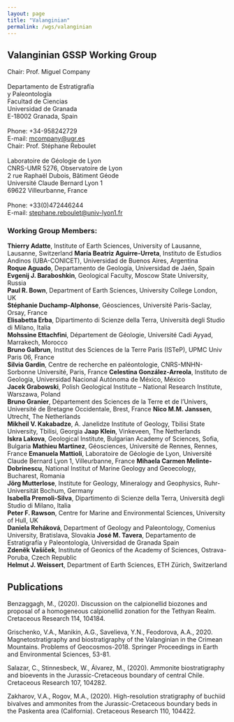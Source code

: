 ```yaml
---
layout: page
title: "Valanginian"
permalink: /wgs/valanginian
---
```

## Valanginian GSSP Working Group

<div class="person-grid">
    <div class="person">
        <div>
            <img src="https://stratigraphy.org/subcommission-cretaceous/images/person-company.jpg" alt="" />
        </div>
        <div class="contact-details">
            Chair: Prof. Miguel Company<br />
            <br />
            Departamento de Estratigrafía<br />
            y Paleontología<br />
            Facultad de Ciencias<br />
            Universidad de Granada<br />
            E-18002 Granada, Spain<br />
            <br />
            Phone: +34-958242729<br />
            E-mail: <a href="mcompany@ugr.es">mcompany@ugr.es</a>
        </div>
    </div>
    <div class="person">
        <div>
            <img src="https://stratigraphy.org/subcommission-cretaceous/images/person-reboulet.jpg" alt="" />
        </div>
        <div class="contact-details">
            Chair: Prof. Stéphane Reboulet<br />
            <br />
            Laboratoire de Géologie de Lyon<br />
            CNRS-UMR 5276, Observatoire de Lyon<br />
            2 rue Raphaël Dubois, Bâtiment Géode<br />
            Université Claude Bernard Lyon 1<br />
            69622 Villeurbanne, France<br />
            <br />
            Phone: +33(0)472446244<br />
            E-mail: <a href="stephane.reboulet@univ-lyon1.fr">stephane.reboulet@univ-lyon1.fr</a>
        </div>
    </div>
</div>

### Working Group Members:

**Thierry Adatte**, Institute of Earth Sciences, University of Lausanne, Lausanne, Switzerland 
**María Beatriz Aguirre-Urreta**, Instituto de Estudios Andinos (UBA-CONICET), Universidad de Buenos Aires, Argentina  
**Roque Aguado**, Departamento de Geología, Universidad de Jaén, Spain  
**Evgenij J. Baraboshkin**, Geological Faculty, Moscow State University, Russia  
**Paul R. Bown**, Department of Earth Sciences, University College London, UK  
**Stéphanie Duchamp-Alphonse**, Géosciences, Université Paris-Saclay, Orsay, France  
**Elisabetta Erba**, Dipartimento di Scienze della Terra, Università degli Studio di Milano, Italia  
**Mohssine Ettachfini**, Département de Géologie, Université Cadi Ayyad, Marrakech, Morocco  
**Bruno Galbrun**, Institut des Sciences de la Terre Paris (ISTeP), UPMC Univ Paris 06, France  
**Silvia Gardin**, Centre de recherche en paléontologie, CNRS-MNHN-Sorbonne Université, Paris, France 
**Celestina González-Arreola**, Instituto de Geología, Universidad Nacional Autónoma de México, México  
**Jacek Grabowski**, Polish Geological Institute – National Research Institute, Warszawa, Poland  
**Bruno Granier**, Département des Sciences de la Terre et de l’Univers, Université de Bretagne Occidentale, Brest, France 
**Nico M.M. Janssen**, Utrecht, The Netherlands  
**Mikheil V. Kakabadze**, A. Janelidze Institute of Geology, Tbilisi State University, Tbilisi, Georgia 
**Jaap Klein**, Vinkeveen, The Netherlands  
**Iskra Lakova**, Geological Institute, Bulgarian Academy of Sciences, Sofia, Bulgaria 
**Mathieu Martinez**, Géosciences, Université de  Rennes, Rennes, France
**Emanuela Mattioli**, Laboratoire de Géologie de Lyon, Université Claude Bernard Lyon 1, Villeurbanne, France 
**Mihaela Carmen Melinte-Dobrinescu**, National Institut of Marine Geology and Geoecology, Bucharest, Romania  
**Jörg Mutterlose**, Institute for Geology, Mineralogy and Geophysics, Ruhr-Universität Bochum, Germany  
**Isabella Premoli-Silva**, Dipartimento di Scienze della Terra, Università degli Studio di Milano, Italia  
**Peter F. Rawson**, Centre for Marine and Environmental Sciences, University of Hull, UK  
**Daniela Reháková**, Department of Geology and Paleontology, Comenius University, Bratislava, Slovakia 
**José M. Tavera**, Departamento de Estratigrafía y Paleontología, Universidad de Granada Spain  
**Zdenĕk Vašíček**, Institute of Geonics of the Academy of Sciences, Ostrava-Poruba, Czech Republic  
**Helmut J. Weissert**, Department of Earth Sciences, ETH Zürich, Switzerland  

## Publications
Benzaggagh, M., (2020). Discussion on the calpionellid biozones and proposal of a homogeneous calpionellid zonation for the Tethyan Realm. Cretaceous Research 114, 104184.

Grischenko, V.A., Manikin, A.G., Savelieva, Y.N., Feodorova, A.A., 2020. Magnetostratigraphy and biostratigraphy of the Valanginian in the Crimean Mountains. Problems of Geocosmos-2018. Springer Proceedings in Earth and Environmental Sciences, 53-81. 

Salazar, C., Stinnesbeck, W., Álvarez, M., (2020). Ammonite biostratigraphy and bioevents in the Jurassic-Cretaceous boundary of central Chile. Cretaceous Research 107, 104282.

Zakharov, V.A., Rogov, M.A., (2020). High-resolution stratigraphy of buchiid bivalves and ammonites from the Jurassic-Cretaceous boundary beds in the Paskenta area (California). Cretaceous Research 110, 104422.

<!--
### Relevant publications arising from members of the Valanginian WG in 2018-2019:

Aguirre-Urreta, B., Martinez, M., Schmitz, M., Lescano, M., Omarini, J., Tunik, M., Kuhnert, H., Concheyro, A., Rawson, P.F., Ramos, V.A., Reboulet, S., Noclin, N., Frederichs, T., Nickl, A.-L., Pälike, H. 2019. Interhemispheric radio-astrochronological calibration of the time scales from the Andean and the Tethyan areas in the Valanginian–Hauterivian (Early Cretaceous). Gondwana Research, 70, 104-132.

Melliti, S., Reboulet, S., Ben Haj Ali, N., Arfaoui, M.S., Zargouni, F., Memmi, L. 2019. Ammonoid and foraminiferal biostratigraphy from uppermost Valanginian to lowermost Barremian of the Jebel Boulahouajeb section (northern Tunisia). Journal of African Earth Sciences, 151, 438-460.

Granier, B. 2018. Dual biozonation scheme (benthic foraminifera and “calcareous” green algae) over the Jurassic-Cretaceous transition. Another plea to revert the system boundary to its historical Orbigny’s and Oppel’s definition. Cretaceous Research, 93 (2019), 245-274.

Aguado, R., Company, M., Castro, J.M., Gea, G.A. de, Molina, J.M., Nieto, L.M., Ruiz-Ortiz, P.A. 2018. A new record of the Weissert episode from the Valanginian succession of Cehegín (Subbetic, SE Spain): Bio- and carbon isotope sratigraphy. Cretaceous Research, 92, 122-137.

Aguirre-Urreta, B., Rawson, P.F. 2018. New Valanginian-Hauterivian neovomitid ammonites from the Neuquén Basin, Argentina. Cretaceous Research, 88, 149-157.

Price, G.D., Janssen, N.M.M., Martinez, M., Company, M., Vandevelde J.H., Grimes, S.T. 2018. A high-resolution belemnite geochemical analysis of Early Cretaceous (Valanginian-Hauterivian) environmental and climatic perturbations. Geochemistry, Geophysics, Geosystems. [DOI:10.1029/2018GC007676](https://doi.org/10.1029/2018GC007676).

Reboulet, S., Szives, O., Aguirre-Urreta, B., Barragán, R., Company, M., Frau, C., Kakabadze, M.V., Klein, J., Moreno-Bedmar, J.A., Lukeneder, A., Pictet, A., Ploch, I., Raisossadat, S.N, Vašíček, Z., Baraboshkin, E.J., Mitta, V.V. 2018. Report of the 6th International Meeting of the IUGS Lower Cretaceous Ammonite Working Group, the Kilian Group (Vienna, Austria, 20th August 2017). Cretaceous Research, 91, 100-110.

Arkadiev, V.V., Grishchenko, V.A., Guzhikov, A. Y., Mankin, A.G., Savelieva, Y. N., Feodorova, A. A., Shurekova, O.A. 2017. Ammonites and magnetostratigraphy of the Berriasian-Valanginian boundary deposits from eastern Crimea. Geologica Carpathica, 68, 505-516.
-->
